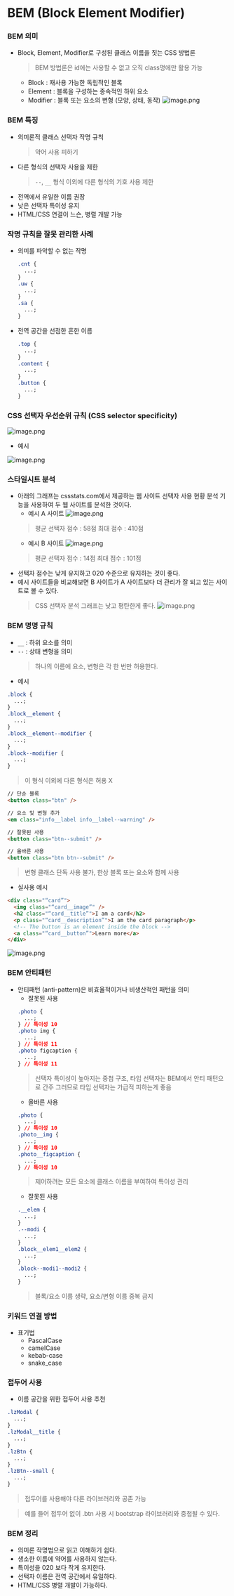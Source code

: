 # BEM (Block Element Modifier)

### BEM 의미

- Block, Element, Modifier로 구성된 클래스 이름을 짓는 CSS 방법론
  > BEM 방법론은 id에는 사용할 수 없고 오직 class명에만 활용 가능
  - Block : 재사용 가능한 독립적인 블록
  - Element : 블록을 구성하는 종속적인 하위 요소
  - Modifier : 블록 또는 요소의 변형 (모양, 상태, 동작)
  ![image.png](https://prod-files-secure.s3.us-west-2.amazonaws.com/29f67a0d-cdfb-41bc-ba0a-5aa0b4aaac8a/d6c390a3-eb6f-4b45-a131-87c7fdec2b1d/image.png)

### BEM 특징

- 의미론적 클래스 선택자 작명 규칙
  > 약어 사용 피하기
- 다른 형식의 선택자 사용을 제한
  > `--`, `__` 형식 이외에 다른 형식의 기호 사용 제한
- 전역에서 유일한 이름 권장
- 낮은 선택자 특이성 유지
- HTML/CSS 연결이 느슨, 병렬 개발 가능

### 작명 규칙을 잘못 관리한 사례

- 의미를 파악할 수 없는 작명
  ```css
  .cnt {
    ...;
  }
  .uw {
    ...;
  }
  .sa {
    ...;
  }
  ```
- 전역 공간을 선점한 흔한 이름
  ```css
  .top {
    ...;
  }
  .content {
    ...;
  }
  .button {
    ...;
  }
  ```

### CSS 선택자 우선순위 규칙 (CSS selector specificity)

![image.png](https://prod-files-secure.s3.us-west-2.amazonaws.com/29f67a0d-cdfb-41bc-ba0a-5aa0b4aaac8a/4f599e6f-17a3-478c-94dd-957be6c612a2/image.png)

- 예시

![image.png](https://prod-files-secure.s3.us-west-2.amazonaws.com/29f67a0d-cdfb-41bc-ba0a-5aa0b4aaac8a/8bbc91c0-8ddd-4e63-9b65-7418c34a3b8a/image.png)

### 스타일시트 분석

- 아래의 그래프는 cssstats.com에서 제공하는 웹 사이트 선택자 사용 현황 분석 기능을 사용하여 두 웹 사이트를 분석한 것이다.
  - 예시 A 사이트
  ![image.png](https://prod-files-secure.s3.us-west-2.amazonaws.com/29f67a0d-cdfb-41bc-ba0a-5aa0b4aaac8a/2393a3e5-4a7b-4039-b4b6-bffcc4829ebe/image.png)
  > 평균 선택자 점수 : 58점
  > 최대 점수 : 410점
  - 예시 B 사이트
  ![image.png](https://prod-files-secure.s3.us-west-2.amazonaws.com/29f67a0d-cdfb-41bc-ba0a-5aa0b4aaac8a/e1bf8a6a-504b-486b-b6c9-3eb5becc05e4/image.png)
  > 평균 선택자 점수 : 14점
  > 최대 점수 : 101점
- 선택자 점수는 낮게 유지하고 020 수준으로 유지하는 것이 좋다.
- 예시 사이트들을 비교해보면 B 사이트가 A 사이트보다 더 관리가 잘 되고 있는 사이트로 볼 수 있다.
  > CSS 선택자 분석 그래프는 낮고 평탄한게 좋다.
  ![image.png](https://prod-files-secure.s3.us-west-2.amazonaws.com/29f67a0d-cdfb-41bc-ba0a-5aa0b4aaac8a/1eea72e8-44a1-480f-a9c1-60854ad01c52/image.png)

### BEM 명명 규칙

- `__` : 하위 요소를 의미
- `--` : 상태 변형을 의미
  > 하나의 이름에 요소, 변형은 각 한 번만 허용한다.
- 예시

```css
.block {
  ...;
}
.block__element {
  ...;
}
.block__element--modifier {
  ...;
}
.block--modifier {
  ...;
}
```

> 이 형식 이외에 다른 형식은 허용 X

```html
// 단순 블록
<button class="btn" />

// 요소 및 변형 추가
<em class="info__label info__label--warning" />
```

```html
// 잘못된 사용
<button class="btn--submit" />

// 올바른 사용
<button class="btn btn--submit" />
```

> 변형 클래스 단독 사용 불가, 한상 블록 또는 요소와 함께 사용

- 실사용 예시

```html
<div class="“card”">
  <img class="“card__image”" />
  <h2 class="“card__title”">I am a card</h2>
  <p class="“card__description”">I am the card paragraph</p>
  <!-- The button is an element inside the block -->
  <a class="“card__button”">Learn more</a>
</div>
```

![image.png](https://prod-files-secure.s3.us-west-2.amazonaws.com/29f67a0d-cdfb-41bc-ba0a-5aa0b4aaac8a/c14bfa27-0344-43ce-abae-3cc99aa604f6/image.png)

### BEM 안티패턴

- 안티패턴 (anti-pattern)은 비효율적이거나 비생산적인 패턴을 의미
  - 잘못된 사용
  ```css
  .photo {
    ...;
  } // 특이성 10
  .photo img {
    ...;
  } // 특이성 11
  .photo figcaption {
    ...;
  } // 특이성 11
  ```
  > 선택자 특이성이 높아지는 중첩 구조, 타입 선택자는 BEM에서 안티 패턴으로 간주
  > 그러므로 타입 선택자는 가급적 피하는게 좋음
  - 올바른 사용
  ```css
  .photo {
    ...;
  } // 특이성 10
  .photo__img {
    ...;
  } // 특이성 10
  .photo__figcaption {
    ...;
  } // 특이성 10
  ```
  > 제어하려는 모든 요소에 클래스 이름을 부여하여 특이성 관리
  - 잘못된 사용
  ```css
  .__elem {
    ...;
  }
  .--modi {
    ...;
  }
  .block__elem1__elem2 {
    ...;
  }
  .block--modi1--modi2 {
    ...;
  }
  ```
  > 블록/요소 이름 생략, 요소/변형 이름 중복 금지

### 키워드 연결 방법

- 표기법
  - PascalCase
  - camelCase
  - kebab-case
  - snake_case

### 접두어 사용

- 이름 공간을 위한 접두어 사용 추천

```css
.lzModal {
  ...;
}
.lzModal__title {
  ...;
}
.lzBtn {
  ...;
}
.lzBtn--small {
  ...;
}
```

> 접두어를 사용해야 다른 라이브러리와 공존 가능

> 예를 들어 접두어 없이 .btn 사용 시 bootstrap 라이브러리와 중첩될 수 있다.

### BEM 정리

- 의미론 작명법으로 읽고 이해하기 쉽다.
- 생소한 이름에 약어를 사용하지 않는다.
- 특이성을 020 보다 작게 유지한다.
- 선택자 이름은 전역 공간에서 유일하다.
- HTML/CSS 병렬 개발이 가능하다.
